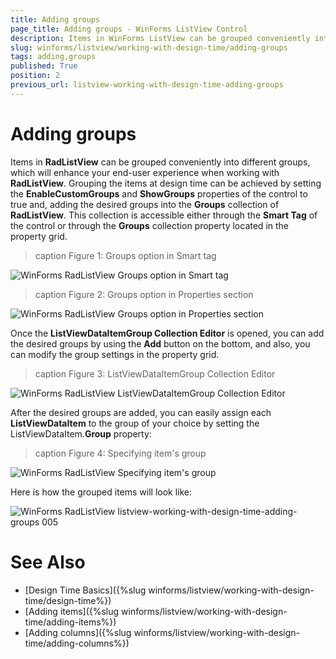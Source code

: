 ```yaml
---
title: Adding groups
page_title: Adding groups - WinForms ListView Control
description: Items in WinForms ListView can be grouped conveniently into different groups.
slug: winforms/listview/working-with-design-time/adding-groups
tags: adding,groups
published: True
position: 2
previous_url: listview-working-with-design-time-adding-groups
---
```


# Adding groups
 
Items in **RadListView** can be grouped conveniently into different groups, which will enhance your end-user experience when working with **RadListView**. Grouping the items at design time can be achieved by setting the __EnableCustomGroups__ and __ShowGroups__ properties of the control to true and, adding the desired groups into the __Groups__ collection of **RadListView**. This collection is accessible either through the __Smart Tag__ of the control or through the __Groups__ collection property located in the property grid.

>caption Figure 1: Groups option in Smart tag

![WinForms RadListView Groups option in Smart tag](images/listview-working-with-design-time-adding-groups001.png)

>caption Figure 2: Groups option in Properties section

![WinForms RadListView Groups option in Properties section](images/listview-working-with-design-time-adding-groups002.png)

Once the __ListViewDataItemGroup Collection Editor__ is opened, you can add the desired groups by using the __Add__ button on the bottom, and also, you can modify the group settings in the property grid.

>caption Figure 3: ListViewDataItemGroup Collection Editor

![WinForms RadListView ListViewDataItemGroup Collection Editor](images/listview-working-with-design-time-adding-groups003.png)

After the desired groups are added, you can easily assign each __ListViewDataItem__ to the group of your choice by setting the ListViewDataItem.__Group__ property:

>caption Figure 4: Specifying item's group

![WinForms RadListView Specifying item's group](images/listview-working-with-design-time-adding-groups004.png)

Here is how the grouped items will look like:

![WinForms RadListView listview-working-with-design-time-adding-groups 005](images/listview-working-with-design-time-adding-groups005.png)

# See Also

* [Design Time Basics]({%slug winforms/listview/working-with-design-time/design-time%})	 
* [Adding items]({%slug winforms/listview/working-with-design-time/adding-items%})	
* [Adding columns]({%slug winforms/listview/working-with-design-time/adding-columns%})	
